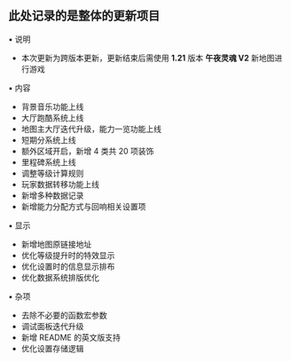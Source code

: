 ## 此处记录的是整体的更新项目
▪ 说明
- 本次更新为跨版本更新，更新结束后需使用 **1.21** 版本 **午夜灵魂 V2** 新地图进行游戏

▪ 内容
- 背景音乐功能上线
- 大厅跑酷系统上线
- 地图主大厅迭代升级，能力一览功能上线
- 短期分系统上线
- 额外区域开启，新增 4 类共 20 项装饰
- 里程碑系统上线
- 调整等级计算规则
- 玩家数据转移功能上线
- 新增多种数据记录
- 新增能力分配方式与回响相关设置项

▪ 显示
- 新增地图原链接地址
- 优化等级提升时的特效显示
- 优化设置时的信息显示排布
- 优化数据系统排版优化

▪ 杂项
- 去除不必要的函数宏参数
- 调试面板迭代升级
- 新增 README 的英文版支持
- 优化设置存储逻辑